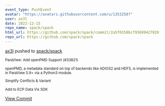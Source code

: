 ```yaml
---
event_type: PushEvent
avatar: "https://avatars.githubusercontent.com/u/1353258?"
user: ax3l
date: 2022-12-15
repo_name: spack/spack
html_url: https://github.com/spack/spack/commit/2a5f0158bcf9369942782bfb5665ad1807c7b098
repo_url: https://github.com/spack/spack
---
```


<a href='https://github.com/ax3l' target='_blank'>ax3l</a> pushed to <a href='https://github.com/spack/spack' target='_blank'>spack/spack</a>

<small>ParaView: Add openPMD Support (#33821)

openPMD, a metadata standard on top of backends like ADIOS2 and HDF5,
is implemented in ParaView 5.9+ via a Python3 module.

Simplify Conflicts & Variant

Add to ECP Data Vis SDK</small>

<a href='https://github.com/spack/spack/commit/2a5f0158bcf9369942782bfb5665ad1807c7b098' target='_blank'>View Commit</a>